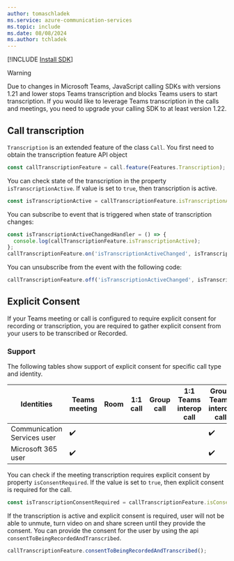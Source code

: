 ```yaml
---
author: tomaschladek
ms.service: azure-communication-services
ms.topic: include
ms.date: 08/08/2024
ms.author: tchladek
---
```


[!INCLUDE [Install SDK](../install-sdk/install-sdk-web.md)]

> [!WARNING]
> Due to changes in Microsoft Teams, JavaScript calling SDKs with versions 1.21 and lower stops Teams transcription and blocks Teams users to start transcription. If you would like to leverage Teams transcription in the calls and meetings, you need to upgrade your calling SDK to at least version 1.22.

## Call transcription 

`Transcription` is an extended feature of the class `Call`. You first need to obtain the transcription feature API object

```js
const callTranscriptionFeature = call.feature(Features.Transcription);
```

You can check state of the transcription in the property `isTranscriptionActive`. If value is set to `true`, then transcription is active.

```js
const isTranscriptionActive = callTranscriptionFeature.isTranscriptionActive;
```

You can subscribe to event that is triggered when state of transcription changes:

```js
const isTranscriptionActiveChangedHandler = () => {
  console.log(callTranscriptionFeature.isTranscriptionActive);
};
callTranscriptionFeature.on('isTranscriptionActiveChanged', isTranscriptionActiveChangedHandler);
```

You can unsubscribe from the event with the following code: 

```js
callTranscriptionFeature.off('isTranscriptionActiveChanged', isTranscriptionActiveChangedHandler);
```

## Explicit Consent
If your Teams meeting or call is configured to require explicit consent for recording or transcription, you are required to gather explicit consent from your users to be transcribed or Recorded.
 
### Support
The following tables show support of explicit consent for specific call type and identity.
 
|Identities                   | Teams meeting | Room | 1:1 call | Group call | 1:1 Teams interop call | Group Teams interop call |
|-----------------------------|---------------|------|----------|------------|------------------------|--------------------------|
|Communication Services user  |✔️|      |          |            |                       |      ✔️|
|Microsoft 365 user           |✔️|      |          |            |                       |      ✔️|
  
You can check if the meeting transcription requires explicit consent by property `isConsentRequired`. If the value is set to `true`, then explicit consent is required for the call.
 
```js
const isTranscriptionConsentRequired = callTranscriptionFeature.isConsentRequired;
```
 
If the transcription is active and explicit consent is required, user will not be able to unmute, turn video on and share screen until they provide the consent. You can provide the consent for the user by using the api `consentToBeingRecordedAndTranscribed`.
 
```js
callTranscriptionFeature.consentToBeingRecordedAndTranscribed();
```
